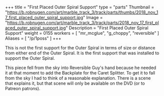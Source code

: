 +++
title = "First Placed Outer Spiral Support"
type = "parts"
Thumbnail = "https://b.robnugen.com/art/marble_track_3/track/parts/thumbs/2018_nov_17_first_placed_outer_spiral_support.jpg"
Image = "https://b.robnugen.com/art/marble_track_3/track/parts/2018_nov_17_first_placed_outer_spiral_support.jpg"
Description = "First Placed Outer Spiral Support"
weight = 0155
workers = [
    "mr_mcglue",
    "g_choppy",
    "reversible"
]
Aliases = [
    "/p/1poss"
]
+++

This is not the first support for the Outer Spiral in terms of size or distance from either end of the Outer Spiral.  It is the first support that was installed to support the Outer Spiral.

This piece fell from the sky into Reversible Guy's hand because he needed it at that moment to add the Backplate for the Caret Splitter. To get it to fall from the sky I had to think of a reasonable explanation.  There is a scene that explains it, but that scene will only be available on the DVD (or to Patreon patrons).